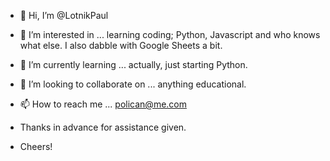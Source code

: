- 👋 Hi, I’m @LotnikPaul
- 👀 I’m interested in ... learning coding; Python, Javascript and who knows what else. I also dabble with Google Sheets a bit.
- 🌱 I’m currently learning ... actually, just starting Python.
- 💞️ I’m looking to collaborate on ... anything educational.
- 📫 How to reach me ... polican@me.com
- Thanks in advance for assistance given.

- Cheers!

<!---
LotnikPaul/LotnikPaul is a ✨ special ✨ repository because its `README.md` (this file) appears on your GitHub profile.
You can click the Preview link to take a look at your changes.
--->
